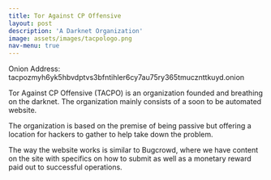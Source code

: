 ```yaml
---
title: Tor Against CP Offensive
layout: post
description: 'A Darknet Organization'
image: assets/images/tacpologo.png
nav-menu: true
---
```

Onion Address: tacpozmyh6yk5hbvdptvs3bfntihler6cy7au75ry365tmucznttkuyd.onion

Tor Against CP Offensive (TACPO) is an organization founded and breathing on the darknet. The organization mainly consists of a soon to be automated website.

The organization is based on the premise of being passive but offering a location for hackers to gather to help take down the problem.

The way the website works is similar to Bugcrowd, where we have content on the site with specifics on how to submit as well as a monetary reward paid out to successful operations.